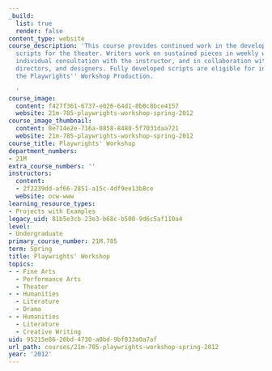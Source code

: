 ```yaml
---
_build:
  list: true
  render: false
content_type: website
course_description: 'This course provides continued work in the development of play
  scripts for the theater. Writers work on sustained pieces in weekly workshop meetings,
  individual consultation with the instructor, and in collaboration with student actors,
  directors, and designers. Fully developed scripts are eligible for inclusion in
  the Playwrights'' Workshop Production.

  '
course_image:
  content: f427f361-6737-e026-64d1-8b0c8bce4157
  website: 21m-785-playwrights-workshop-spring-2012
course_image_thumbnail:
  content: 8e714e2e-716a-0858-8480-5f7031daa721
  website: 21m-785-playwrights-workshop-spring-2012
course_title: Playwrights' Workshop
department_numbers:
- 21M
extra_course_numbers: ''
instructors:
  content:
  - 2f2239dd-af66-2851-a15c-4df9ee13b8ce
  website: ocw-www
learning_resource_types:
- Projects with Examples
legacy_uid: 81b5e3cb-23e3-b68c-b500-9d6c5af110a4
level:
- Undergraduate
primary_course_number: 21M.785
term: Spring
title: Playwrights' Workshop
topics:
- - Fine Arts
  - Performance Arts
  - Theater
- - Humanities
  - Literature
  - Drama
- - Humanities
  - Literature
  - Creative Writing
uid: 95215e86-26bd-4730-a0bd-9bf033a0a7af
url_path: courses/21m-785-playwrights-workshop-spring-2012
year: '2012'
---
```


